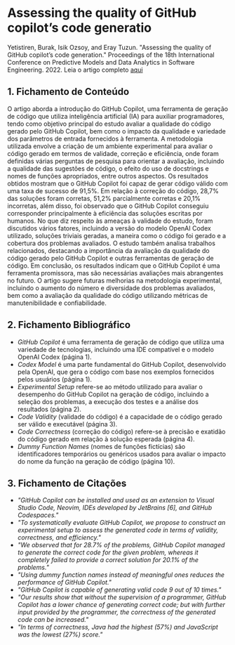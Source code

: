 # Assessing the quality of GitHub copilot’s code generatio


Yetistiren, Burak, Isik Ozsoy, and Eray Tuzun. "Assessing the quality of GitHub copilot’s code generation." Proceedings of the 18th International Conference on Predictive Models and Data Analytics in Software Engineering. 2022. Leia o artigo completo [aqui](https://dl.acm.org/doi/pdf/10.1145/3558489.3559072)

## 1. Fichamento de Conteúdo


O artigo aborda a introdução do GitHub Copilot, uma ferramenta de geração de código que utiliza inteligência artificial (IA) para auxiliar programadores, tendo como objetivo principal do estudo avaliar a qualidade do código gerado pelo GitHub Copilot, bem como o impacto da qualidade e variedade dos parâmetros de entrada fornecidos à ferramenta. A metodologia utilizada envolve a criação de um ambiente experimental para avaliar o código gerado em termos de validade, correção e eficiência, onde foram definidas várias perguntas de pesquisa para orientar a avaliação, incluindo a qualidade das sugestões de código, o efeito do uso de docstrings e nomes de funções apropriados, entre outros aspectos. Os resultados obtidos mostram que o GitHub Copilot foi capaz de gerar código válido com uma taxa de sucesso de 91,5%. Em relação à correção do código, 28,7% das soluções foram corretas, 51,2% parcialmente corretas e 20,1% incorretas, além disso, foi observado que o GitHub Copilot conseguiu corresponder principalmente à eficiência das soluções escritas por humanos. No que diz respeito às ameaças à validade do estudo, foram discutidos vários fatores, incluindo a versão do modelo OpenAI Codex utilizado, soluções triviais geradas, a maneira como o código foi gerado e a cobertura dos problemas avaliados. O estudo também analisa trabalhos relacionados, destacando a importância da avaliação da qualidade do código gerado pelo GitHub Copilot e outras ferramentas de geração de código. Em conclusão, os resultados indicam que o GitHub Copilot é uma ferramenta promissora, mas são necessárias avaliações mais abrangentes no futuro. O artigo sugere futuras melhorias na metodologia experimental, incluindo o aumento do número e diversidade dos problemas avaliados, bem como a avaliação da qualidade do código utilizando métricas de manutenibilidade e confiabilidade.

## 2. Fichamento Bibliográfico 

* _GitHub Copilot_ é uma ferramenta de geração de código que utiliza uma variedade de tecnologias, incluindo uma IDE compatível e o modelo OpenAI Codex (página 1).
* _Codex Model_ é uma parte fundamental do GitHub Copilot, desenvolvido pela OpenAI, que gera o código com base nos exemplos fornecidos pelos usuários (página 1).
* _Experimental Setup_ refere-se ao método utilizado para avaliar o desempenho do GitHub Copilot na geração de código, incluindo a seleção dos problemas, a execução dos testes e a análise dos resultados (página 2).
* _Code Validity_ (validade do código) é a capacidade de o código gerado ser válido e executável (página 3).
* _Code Correctness_ (correção do código) refere-se à precisão e exatidão do código gerado em relação à solução esperada (página 4).
* _Dummy Function Names_ (nomes de funções fictícias) são identificadores temporários ou genéricos usados ​​para avaliar o impacto do nome da função na geração de código (página 10).


## 3. Fichamento de Citações 


* _"GitHub Copilot can be installed and used as an extension to Visual Studio Code, Neovim, IDEs developed by JetBrains [6], and GitHub Codespaces."_
* _"To systematically evaluate GitHub Copilot, we propose to construct an experimental setup to assess the generated code in terms of validity, correctness, and efficiency."_
* _"We observed that for 28.7% of the problems, GitHub Copilot managed to generate the correct code for the given problem, whereas it completely failed to provide a correct solution for 20.1% of the problems."_
* _"Using dummy function names instead of meaningful ones reduces the performance of GitHub Copilot."_
* _"GitHub Copilot is capable of generating valid code 9 out of 10 times."_
* _"Our results show that without the supervision of a programmer, GitHub Copilot has a lower chance of generating correct code; but with further input provided by the programmer, the correctness of the generated code can be increased."_
* _"In terms of correctness, Java had the highest (57%) and JavaScript was the lowest (27%) score."_






